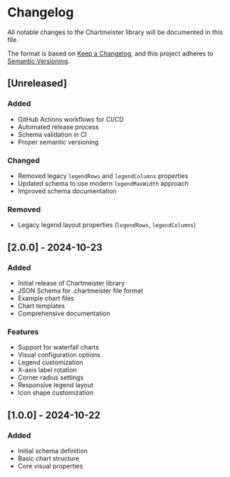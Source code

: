 # Changelog

All notable changes to the Chartmeister library will be documented in this file.

The format is based on [Keep a Changelog](https://keepachangelog.com/en/1.0.0/),
and this project adheres to [Semantic Versioning](https://semver.org/spec/v2.0.0.html).

## [Unreleased]

### Added
- GitHub Actions workflows for CI/CD
- Automated release process
- Schema validation in CI
- Proper semantic versioning

### Changed
- Removed legacy `legendRows` and `legendColumns` properties
- Updated schema to use modern `legendMaxWidth` approach
- Improved schema documentation

### Removed
- Legacy legend layout properties (`legendRows`, `legendColumns`)

## [2.0.0] - 2024-10-23

### Added
- Initial release of Chartmeister library
- JSON Schema for .chartmeister file format
- Example chart files
- Chart templates
- Comprehensive documentation

### Features
- Support for waterfall charts
- Visual configuration options
- Legend customization
- X-axis label rotation
- Corner radius settings
- Responsive legend layout
- Icon shape customization

## [1.0.0] - 2024-10-22

### Added
- Initial schema definition
- Basic chart structure
- Core visual properties
